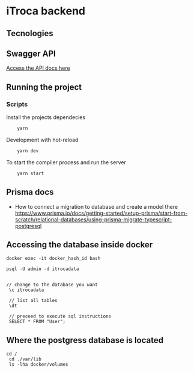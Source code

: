 # iTroca backend

## Tecnologies

## Swagger API

[Access the API docs here](http://localhost:3000/api-docs/#/)

## Running the project

### Scripts

Install the projects dependecies

```bash
    yarn
```

Development with hot-reload

```bash
    yarn dev
```

To start the compiler process and run the server

```bash
    yarn start
```

## Prisma docs

- How to connect a migration to database and create a model there
  https://www.prisma.io/docs/getting-started/setup-prisma/start-from-scratch/relational-databases/using-prisma-migrate-typescript-postgresql

## Accessing the database inside docker
```
docker exec -it docker_hash_id bash

psql -U admin -d itrocadata


// change to the database you want
 \c itrocadata

 // list all tables
 \dt

 // preceed to execute sql instructions
 SELECT * FROM "User";
```

## Where the postgress database is located
```
cd /
 cd ./var/lib
 ls -lha docker/volumes
```
